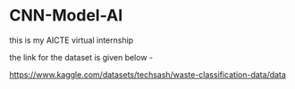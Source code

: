 # CNN-Model-AI
this is my AICTE virtual internship

the link for the dataset is given below -

https://www.kaggle.com/datasets/techsash/waste-classification-data/data
